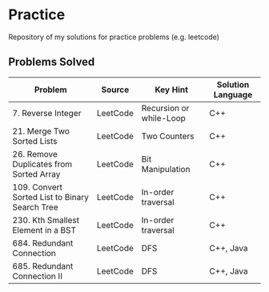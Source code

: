 # Practice
Repository of my solutions for practice problems (e.g. leetcode)

## Problems Solved
| Problem | Source | Key Hint | Solution Language |
|---------|--------|----------|-------------------|
|7. Reverse Integer|LeetCode|Recursion or while-Loop|C++|
|21. Merge Two Sorted Lists|LeetCode|Two Counters|C++|
|26. Remove Duplicates from Sorted Array|LeetCode|Bit Manipulation|C++|
|109. Convert Sorted List to Binary Search Tree|LeetCode|In-order traversal|C++|
|230. Kth Smallest Element in a BST|LeetCode|In-order traversal|C++|
|684. Redundant Connection|LeetCode|DFS|C++, Java|
|685. Redundant Connection II|LeetCode|DFS|C++, Java|
